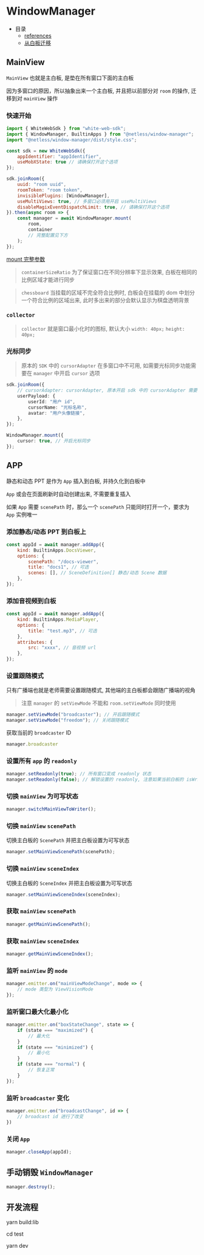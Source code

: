 # WindowManager

- 目录
  - [references](docs/api.md)
  - [从白板迁移](docs/migrate.md)
## MainView

`MainView` 也就是主白板, 是垫在所有窗口下面的主白板

因为多窗口的原因，所以抽象出来一个主白板, 并且把以前部分对 `room` 的操作, 迁移到对 `mainView` 操作

### 快速开始

```javascript
import { WhiteWebSdk } from "white-web-sdk";
import { WindowManager, BuiltinApps } from "@netless/window-manager";
import "@netless/window-manager/dist/style.css";

const sdk = new WhiteWebSdk({
    appIdentifier: "appIdentifier",
    useMobXState: true // 请确保打开这个选项
});

sdk.joinRoom({
    uuid: "room uuid",
    roomToken: "room token",
    invisiblePlugins: [WindowManager],
    useMultiViews: true, // 多窗口必须用开启 useMultiViews
    disableMagixEventDispatchLimit: true, // 请确保打开这个选项
}).then(async room => {
    const manager = await WindowManager.mount(
        room,
        container
        // 完整配置见下方
    );
});
```

[mount 完整参数](docs/api.md#mount)


> `containerSizeRatio` 为了保证窗口在不同分辨率下显示效果, 白板在相同的比例区域才能进行同步

> `chessboard` 当挂载的区域不完全符合比例时, 白板会在挂载的 dom 中划分一个符合比例的区域出来, 此时多出来的部分会默认显示为棋盘透明背景

### `collector`

> `collector` 就是窗口最小化时的图标, 默认大小 `width: 40px;` `height: 40px;`


### 光标同步

> 原本的 `SDK` 中的 `cursorAdapter` 在多窗口中不可用, 如需要光标同步功能需要在 `manager` 中开启 `cursor` 选项

```typescript
sdk.joinRoom({
    // cursorAdapter: cursorAdapter, 原本开启 sdk 中的 cursorAdapter 需要关闭
    userPayload: {
        userId: "用户 id",
        cursorName: "光标名称",
        avatar: "用户头像链接",
    },
});

WindowManager.mount({
    cursor: true, // 开启光标同步
});
```

## APP

静态和动态 PPT 是作为 `App` 插入到白板, 并持久化到白板中

`App` 或会在页面刷新时自动创建出来, 不需要重复插入

如果 `App` 需要 `scenePath` 时，那么一个 `scenePath` 只能同时打开一个，要求为 `App` 实例唯一

### 添加静态/动态 PPT 到白板上

```javascript
const appId = await manager.addApp({
    kind: BuiltinApps.DocsViewer,
    options: {
        scenePath: "/docs-viewer",
        title: "docs1", // 可选
        scenes: [], // SceneDefinition[] 静态/动态 Scene 数据
    },
});
```

### 添加音视频到白板

```javascript
const appId = await manager.addApp({
    kind: BuiltinApps.MediaPlayer,
    options: {
        title: "test.mp3", // 可选
    },
    attributes: {
        src: "xxxx", // 音视频 url
    },
});
```

### 设置跟随模式

只有广播端也就是老师需要设置跟随模式, 其他端的主白板都会跟随广播端的视角

> 注意 `manager` 的 `setViewMode` 不能和 `room.setViewMode` 同时使用

```javascript
manager.setViewMode("broadcaster"); // 开启跟随模式
manager.setViewMode("freedom"); // 关闭跟随模式
```

获取当前的 `broadcaster` ID
```javascript
manager.broadcaster
```

### 设置所有 `app` 的 `readonly`

```javascript
manager.setReadonly(true); // 所有窗口变成 readonly 状态
manager.setReadonly(false); // 解锁设置的 readonly, 注意如果当前白板的 isWritable 为 false 以白板的状态为最高优先级
```

### 切换 `mainView` 为可写状态

```javascript
manager.switchMainViewToWriter();
```

### 切换 `mainView` `scenePath`

切换主白板的 `ScenePath` 并把主白板设置为可写状态

```javascript
manager.setMainViewScenePath(scenePath);
```

### 切换 `mainView` `sceneIndex`

切换主白板的 `SceneIndex` 并把主白板设置为可写状态

```javascript
manager.setMainViewSceneIndex(sceneIndex);
```

### 获取 `mainView` `scenePath`

```javascript
manager.getMainViewScenePath();
```

### 获取 `mainView` `sceneIndex`

```javascript
manager.getMainViewSceneIndex();
```

### 监听 `mainView` 的 `mode`

```javascript
manager.emitter.on("mainViewModeChange", mode => {
    // mode 类型为 ViewVisionMode
});
```

### 监听窗口最大化最小化

```javascript
manager.emitter.on("boxStateChange", state => {
    if (state === "maximized") {
        // 最大化
    }
    if (state === "minimized") {
        // 最小化
    }
    if (state === "normal") {
        // 恢复正常
    }
});
```

### 监听 `broadcaster` 变化
```javascript
manager.emitter.on("broadcastChange", id => {
    // broadcast id 进行了改变
})

```

### 关闭 `App`

```javascript
manager.closeApp(appId);
```

## 手动销毁 `WindowManager`

```javascript
manager.destroy();
```

## 开发流程

yarn build:lib

cd test

yarn dev
